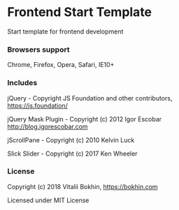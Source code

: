 # Frontend Start Template
Start template for frontend development

### Browsers support

Chrome, Firefox, Opera, Safari, IE10+

### Includes

jQuery - Copyright JS Foundation and other contributors, https://js.foundation/

jQuery Mask Plugin - Copyright (c) 2012 Igor Escobar http://blog.igorescobar.com

jScrollPane - Copyright (c) 2010 Kelvin Luck

Slick Slider - Copyright (c) 2017 Ken Wheeler

### License

Copyright (c) 2018 Vitalii Bokhin, https://bokhin.com

Licensed under MIT License
